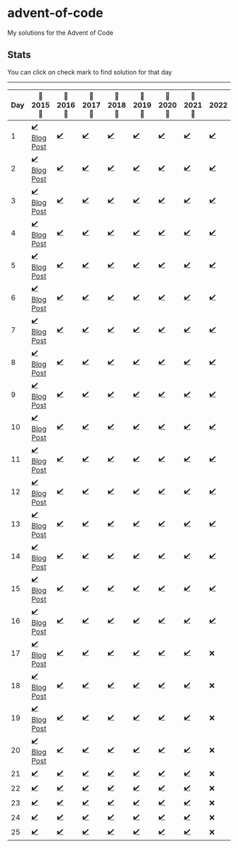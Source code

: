 # advent-of-code
My solutions for the Advent of Code

## Stats

You can click on check mark to find solution for that day

---

| Day |   :tada:2015:tada:    |  :tada:2016:tada:  |  :tada:2017:tada:  |  :tada:2018:tada:  |  :tada:2019:tada:  | :tada:2020:tada:  |  :tada:2021:tada:  |   2022   |   2023   |   2024   |
|-----|-----------------------|--------|--------|--------|--------|--------|--------|-----------|-----------|-----------|
| 1   | [:heavy_check_mark:][201501S] [Blog Post][201501]  | [:heavy_check_mark:][201601S]    | [:heavy_check_mark:][201701S]    | [:heavy_check_mark:][201801S]    |  [:heavy_check_mark:][201901S]  |  [:heavy_check_mark:][202001S]  |  [:heavy_check_mark:][202101S]  |   [:heavy_check_mark:][202201S]   |   :x:   |   [:heavy_check_mark:][202401S]   |
| 2   | [:heavy_check_mark:][201502S] [Blog Post][201502]  | [:heavy_check_mark:][201602S]    | [:heavy_check_mark:][201702S]    | [:heavy_check_mark:][201802S]    |  [:heavy_check_mark:][201902S]  |  [:heavy_check_mark:][202002S]  |  [:heavy_check_mark:][202102S]  |   [:heavy_check_mark:][202202S]   |   :x:   |   [:heavy_check_mark:][202402S]   |
| 3   | [:heavy_check_mark:][201503S] [Blog Post][201503]  | [:heavy_check_mark:][201603S]    | [:heavy_check_mark:][201703S]    | [:heavy_check_mark:][201803S]    |  [:heavy_check_mark:][201903S]  |  [:heavy_check_mark:][202003S]  |  [:heavy_check_mark:][202103S]  |   [:heavy_check_mark:][202203S]   |   :x:   |   [:heavy_check_mark:][202403S]   |
| 4   | [:heavy_check_mark:][201504S] [Blog Post][201504]  | [:heavy_check_mark:][201604S]    | [:heavy_check_mark:][201704S]    | [:heavy_check_mark:][201804S]    |  [:heavy_check_mark:][201904S]  |  [:heavy_check_mark:][202004S]  |  [:heavy_check_mark:][202104S]  |   [:heavy_check_mark:][202204S]   |   :x:   |   [:heavy_check_mark:][202404S]   |
| 5   | [:heavy_check_mark:][201505S] [Blog Post][201505]  | [:heavy_check_mark:][201605S]    | [:heavy_check_mark:][201705S]    | [:heavy_check_mark:][201805S]    |  [:heavy_check_mark:][201905S]  |  [:heavy_check_mark:][202005S]  |  [:heavy_check_mark:][202105S]  |   [:heavy_check_mark:][202205S]   |   :x:   |   [:heavy_check_mark:][202405S]   |
| 6   | [:heavy_check_mark:][201506S] [Blog Post][201506]  | [:heavy_check_mark:][201606S]    | [:heavy_check_mark:][201706S]    | [:heavy_check_mark:][201806S]    |  [:heavy_check_mark:][201906S]  |  [:heavy_check_mark:][202006S]  |  [:heavy_check_mark:][202106S]  |   [:heavy_check_mark:][202206S]   |   :x:   |   [:heavy_check_mark:][202406S]   |
| 7   | [:heavy_check_mark:][201507S] [Blog Post][201507]  | [:heavy_check_mark:][201607S]    | [:heavy_check_mark:][201707S]    | [:heavy_check_mark:][201807S]    |  [:heavy_check_mark:][201907S]  |  [:heavy_check_mark:][202007S]  |  [:heavy_check_mark:][202107S]  |   [:heavy_check_mark:][202207S]   |   :x:   |   [:heavy_check_mark:][202407S]   |
| 8   | [:heavy_check_mark:][201508S] [Blog Post][201508]  | [:heavy_check_mark:][201608S]    | [:heavy_check_mark:][201708S]    | [:heavy_check_mark:][201808S]    |  [:heavy_check_mark:][201908S]  |  [:heavy_check_mark:][202008S]  |  [:heavy_check_mark:][202108S]  |   [:heavy_check_mark:][202208S]   |   :x:   |   [:heavy_check_mark:][202408S]   |
| 9   | [:heavy_check_mark:][201509S] [Blog Post][201509]  | [:heavy_check_mark:][201609S]    | [:heavy_check_mark:][201709S]    | [:heavy_check_mark:][201809S]    |  [:heavy_check_mark:][201909S]  |  [:heavy_check_mark:][202009S]  |  [:heavy_check_mark:][202109S]  |   [:heavy_check_mark:][202209S]   |   :x:   |   [:heavy_check_mark:][202409S]   |
| 10  | [:heavy_check_mark:][201510S] [Blog Post][201510]  | [:heavy_check_mark:][201610S]    | [:heavy_check_mark:][201710S]    | [:heavy_check_mark:][201810S]    |  [:heavy_check_mark:][201910S]  |  [:heavy_check_mark:][202010S]  |  [:heavy_check_mark:][202110S]  |   [:heavy_check_mark:][202210S]   |   :x:   |   [:heavy_check_mark:][202410S]   |
| 11  | [:heavy_check_mark:][201511S] [Blog Post][201511]  | [:heavy_check_mark:][201611S]    | [:heavy_check_mark:][201711S]    | [:heavy_check_mark:][201811S]    |  [:heavy_check_mark:][201911S]  |  [:heavy_check_mark:][202011S]  |  [:heavy_check_mark:][202111S]  |   [:heavy_check_mark:][202211S]   |   :x:   |   [:heavy_check_mark:][202411S]   |
| 12  | [:heavy_check_mark:][201512S] [Blog Post][201512]  | [:heavy_check_mark:][201612S]    | [:heavy_check_mark:][201712S]    | [:heavy_check_mark:][201812S]    |  [:heavy_check_mark:][201912S]  |  [:heavy_check_mark:][202012S]  |  [:heavy_check_mark:][202112S]  |   [:heavy_check_mark:][202212S]   |   :x:   |   [:heavy_check_mark:][202412S]   |
| 13  | [:heavy_check_mark:][201513S] [Blog Post][201513]  | [:heavy_check_mark:][201613S]    | [:heavy_check_mark:][201713S]    | [:heavy_check_mark:][201813S]    |  [:heavy_check_mark:][201913S]  |  [:heavy_check_mark:][202013S]  |  [:heavy_check_mark:][202113S]  |   [:heavy_check_mark:][202213S]   |   :x:   |   [:heavy_check_mark:][202413S]   |
| 14  | [:heavy_check_mark:][201514S] [Blog Post][201514]  | [:heavy_check_mark:][201614S]    | [:heavy_check_mark:][201714S]    | [:heavy_check_mark:][201814S]    |  [:heavy_check_mark:][201914S]  |  [:heavy_check_mark:][202014S]  |  [:heavy_check_mark:][202114S]  |   [:heavy_check_mark:][202214S]   |   :x:   |   [:heavy_check_mark:][202414S]   |
| 15  | [:heavy_check_mark:][201515S] [Blog Post][201515]  | [:heavy_check_mark:][201615S]    | [:heavy_check_mark:][201715S]    | [:heavy_check_mark:][201815S]    |  [:heavy_check_mark:][201915S]  |  [:heavy_check_mark:][202015S]  |  [:heavy_check_mark:][202115S]  |   [:heavy_check_mark:][202215S]   |   :x:   |   [:heavy_check_mark:][202415S]   |
| 16  | [:heavy_check_mark:][201516S] [Blog Post][201516]  | [:heavy_check_mark:][201616S]    | [:heavy_check_mark:][201716S]    | [:heavy_check_mark:][201816S]    |  [:heavy_check_mark:][201916S]  |  [:heavy_check_mark:][202016S]  |  [:heavy_check_mark:][202116S]  |   [:heavy_check_mark:][202216S]   |   :x:   |   [:heavy_check_mark:][202416S]   |
| 17  | [:heavy_check_mark:][201517S] [Blog Post][201517]  | [:heavy_check_mark:][201617S]    | [:heavy_check_mark:][201717S]    | [:heavy_check_mark:][201817S]    |  [:heavy_check_mark:][201917S]  |  [:heavy_check_mark:][202017S]  |  [:heavy_check_mark:][202117S]  |   :x:   |   :x:   |   [:heavy_check_mark:][202417S]   |
| 18  | [:heavy_check_mark:][201518S] [Blog Post][201518]  | [:heavy_check_mark:][201618S]    | [:heavy_check_mark:][201718S]    | [:heavy_check_mark:][201818S]    |  [:heavy_check_mark:][201918S]  |  [:heavy_check_mark:][202018S]  |  [:heavy_check_mark:][202118S]  |   :x:   |   :x:   |   [:heavy_check_mark:][202418S]   |
| 19  | [:heavy_check_mark:][201519S] [Blog Post][201519]  | [:heavy_check_mark:][201619S]    | [:heavy_check_mark:][201719S]    | [:heavy_check_mark:][201819S]    |  [:heavy_check_mark:][201919S]  |  [:heavy_check_mark:][202019S]  |  [:heavy_check_mark:][202119S]  |   :x:   |   :x:   |   [:heavy_check_mark:][202419S]   |
| 20  | [:heavy_check_mark:][201520S] [Blog Post][201520]  | [:heavy_check_mark:][201620S]    | [:heavy_check_mark:][201720S]    | [:heavy_check_mark:][201820S]    |  [:heavy_check_mark:][201920S]  |  [:heavy_check_mark:][202020S]  |  [:heavy_check_mark:][202120S]  |   :x:   |   :x:   |   [:heavy_check_mark:][202420S]   |
| 21  | [:heavy_check_mark:][201521S]    | [:heavy_check_mark:][201621S]    | [:heavy_check_mark:][201721S]    | [:heavy_check_mark:][201821S]    |  [:heavy_check_mark:][201921S]  |  [:heavy_check_mark:][202021S]  |  [:heavy_check_mark:][202121S]  |   :x:   |   :x:   |   [:heavy_check_mark:][202421S]   |
| 22  | [:heavy_check_mark:][201522S]    | [:heavy_check_mark:][201622S]    | [:heavy_check_mark:][201722S]    | [:heavy_check_mark:][201822S]    |  [:heavy_check_mark:][201922S]  |  [:heavy_check_mark:][202022S]  |  [:heavy_check_mark:][202122S]  |   :x:   |   :x:   |   [:heavy_check_mark:][202422S]   |
| 23  | [:heavy_check_mark:][201523S]    | [:heavy_check_mark:][201623S]    | [:heavy_check_mark:][201723S]    | [:heavy_check_mark:][201823S]    |  [:heavy_check_mark:][201923S]  |  [:heavy_check_mark:][202023S]  |  [:heavy_check_mark:][202123S]  |   :x:   |   :x:   |   [:heavy_check_mark:][202423S]   |
| 24  | [:heavy_check_mark:][201524S]    | [:heavy_check_mark:][201624S]    | [:heavy_check_mark:][201724S]    | [:heavy_check_mark:][201824S]    |  [:heavy_check_mark:][201924S]  |  [:heavy_check_mark:][202024S]  |  [:heavy_check_mark:][202124S]  |   :x:   |   :x:   |   :x:   |
| 25  | [:heavy_check_mark:][201525S]    | [:heavy_check_mark:][201625S]    | [:heavy_check_mark:][201725S]    | [:heavy_check_mark:][201825S]    |  [:heavy_check_mark:][201925S]  |  [:heavy_check_mark:][202025S]  |  [:heavy_check_mark:][202125S]  |   :x:   |   :x:   |   :x:   |

[201501]: https://dmatrix.dev/posts/advent-of-code-year-2015-day-1/
[201502]: https://dmatrix.dev/posts/advent-of-code-year-2015-day-2/
[201503]: https://dmatrix.dev/posts/advent-of-code-year-2015-day-3/
[201504]: https://dmatrix.dev/posts/advent-of-code-year-2015-day-4/
[201505]: https://dmatrix.dev/posts/advent-of-code-year-2015-day-5/
[201506]: https://dmatrix.dev/posts/advent-of-code-year-2015-day-6/
[201507]: https://dmatrix.dev/posts/advent-of-code-year-2015-day-7/
[201508]: https://dmatrix.dev/posts/advent-of-code-year-2015-day-8/
[201509]: https://dmatrix.dev/posts/advent-of-code-year-2015-day-9/
[201510]: https://dmatrix.dev/posts/advent-of-code-year-2015-day-10/
[201511]: https://dmatrix.dev/posts/advent-of-code-year-2015-day-11/
[201512]: https://dmatrix.dev/posts/advent-of-code-year-2015-day-12/
[201513]: https://dmatrix.dev/posts/advent-of-code-year-2015-day-13/
[201514]: https://dmatrix.dev/posts/advent-of-code-year-2015-day-14/
[201515]: https://dmatrix.dev/posts/advent-of-code-year-2015-day-15/
[201516]: https://dmatrix.dev/posts/advent-of-code-year-2015-day-16/
[201517]: https://dmatrix.dev/posts/advent-of-code-year-2015-day-17/
[201518]: https://dmatrix.dev/posts/advent-of-code-year-2015-day-18/
[201519]: https://dmatrix.dev/posts/advent-of-code-year-2015-day-19/
[201520]: https://dmatrix.dev/posts/advent-of-code-year-2015-day-20/


[201501S]: CSharp/Solutions/2015/1
[201502S]: CSharp/Solutions/2015/2
[201503S]: CSharp/Solutions/2015/3
[201504S]: CSharp/Solutions/2015/4
[201505S]: CSharp/Solutions/2015/5
[201506S]: CSharp/Solutions/2015/6
[201507S]: CSharp/Solutions/2015/7
[201508S]: CSharp/Solutions/2015/8
[201509S]: CSharp/Solutions/2015/9
[201510S]: CSharp/Solutions/2015/10
[201511S]: CSharp/Solutions/2015/11
[201512S]: CSharp/Solutions/2015/12
[201513S]: CSharp/Solutions/2015/13
[201514S]: CSharp/Solutions/2015/14
[201515S]: CSharp/Solutions/2015/15
[201516S]: CSharp/Solutions/2015/16
[201517S]: CSharp/Solutions/2015/17
[201518S]: CSharp/Solutions/2015/18
[201519S]: CSharp/Solutions/2015/19
[201520S]: CSharp/Solutions/2015/20
[201521S]: CSharp/Solutions/2015/21
[201522S]: CSharp/Solutions/2015/22
[201523S]: CSharp/Solutions/2015/23
[201524S]: CSharp/Solutions/2015/24
[201525S]: CSharp/Solutions/2015/25

[201601S]: CSharp/Solutions/2016/1
[201602S]: CSharp/Solutions/2016/2
[201603S]: CSharp/Solutions/2016/3
[201604S]: CSharp/Solutions/2016/4
[201605S]: CSharp/Solutions/2016/5
[201606S]: CSharp/Solutions/2016/6
[201607S]: CSharp/Solutions/2016/7
[201608S]: CSharp/Solutions/2016/8
[201609S]: CSharp/Solutions/2016/9
[201610S]: CSharp/Solutions/2016/10
[201611S]: CSharp/Solutions/2016/11
[201612S]: CSharp/Solutions/2016/12
[201613S]: CSharp/Solutions/2016/13
[201614S]: CSharp/Solutions/2016/14
[201615S]: CSharp/Solutions/2016/15
[201616S]: CSharp/Solutions/2016/16
[201617S]: CSharp/Solutions/2016/17
[201618S]: CSharp/Solutions/2016/18
[201619S]: CSharp/Solutions/2016/19
[201620S]: CSharp/Solutions/2016/20
[201621S]: CSharp/Solutions/2016/21
[201622S]: CSharp/Solutions/2016/22
[201623S]: CSharp/Solutions/2016/23
[201624S]: CSharp/Solutions/2016/24
[201625S]: CSharp/Solutions/2016/25

[201701S]: CSharp/Solutions/2017/1
[201702S]: CSharp/Solutions/2017/2
[201703S]: CSharp/Solutions/2017/3
[201704S]: CSharp/Solutions/2017/4
[201705S]: CSharp/Solutions/2017/5
[201706S]: CSharp/Solutions/2017/6
[201707S]: CSharp/Solutions/2017/7
[201708S]: CSharp/Solutions/2017/8
[201709S]: CSharp/Solutions/2017/9
[201710S]: CSharp/Solutions/2017/10
[201711S]: CSharp/Solutions/2017/11
[201712S]: CSharp/Solutions/2017/12
[201713S]: CSharp/Solutions/2017/13
[201714S]: CSharp/Solutions/2017/14
[201715S]: CSharp/Solutions/2017/15
[201716S]: CSharp/Solutions/2017/16
[201717S]: CSharp/Solutions/2017/17
[201718S]: CSharp/Solutions/2017/18
[201719S]: CSharp/Solutions/2017/19
[201720S]: CSharp/Solutions/2017/20
[201721S]: CSharp/Solutions/2017/21
[201722S]: CSharp/Solutions/2017/22
[201723S]: CSharp/Solutions/2017/23
[201724S]: CSharp/Solutions/2017/24
[201725S]: CSharp/Solutions/2017/25

[201801S]: CSharp/Solutions/2018/1
[201802S]: CSharp/Solutions/2018/2
[201803S]: CSharp/Solutions/2018/3
[201804S]: CSharp/Solutions/2018/4
[201805S]: CSharp/Solutions/2018/5
[201806S]: CSharp/Solutions/2018/6
[201807S]: CSharp/Solutions/2018/7
[201808S]: CSharp/Solutions/2018/8
[201809S]: CSharp/Solutions/2018/9
[201810S]: CSharp/Solutions/2018/10
[201811S]: CSharp/Solutions/2018/11
[201812S]: CSharp/Solutions/2018/12
[201813S]: CSharp/Solutions/2018/13
[201814S]: CSharp/Solutions/2018/14
[201815S]: CSharp/Solutions/2018/15
[201816S]: CSharp/Solutions/2018/16
[201817S]: CSharp/Solutions/2018/17
[201818S]: CSharp/Solutions/2018/18
[201819S]: CSharp/Solutions/2018/19
[201820S]: CSharp/Solutions/2018/20
[201821S]: CSharp/Solutions/2018/21
[201822S]: CSharp/Solutions/2018/22
[201823S]: CSharp/Solutions/2018/23
[201824S]: CSharp/Solutions/2018/24
[201825S]: CSharp/Solutions/2018/25

[201901S]: CSharp/Solutions/2019/1
[201902S]: CSharp/Solutions/2019/2
[201903S]: CSharp/Solutions/2019/3
[201904S]: CSharp/Solutions/2019/4
[201905S]: CSharp/Solutions/2019/5
[201906S]: CSharp/Solutions/2019/6
[201907S]: CSharp/Solutions/2019/7
[201908S]: CSharp/Solutions/2019/8
[201909S]: CSharp/Solutions/2019/9
[201910S]: CSharp/Solutions/2019/10
[201911S]: CSharp/Solutions/2019/11
[201912S]: CSharp/Solutions/2019/12
[201913S]: CSharp/Solutions/2019/13
[201914S]: CSharp/Solutions/2019/14
[201915S]: CSharp/Solutions/2019/15
[201916S]: CSharp/Solutions/2019/16
[201917S]: CSharp/Solutions/2019/17
[201918S]: CSharp/Solutions/2019/18
[201919S]: CSharp/Solutions/2019/19
[201920S]: CSharp/Solutions/2019/20
[201921S]: CSharp/Solutions/2019/21
[201922S]: CSharp/Solutions/2019/22
[201923S]: CSharp/Solutions/2019/23
[201924S]: CSharp/Solutions/2019/24
[201925S]: CSharp/Solutions/2019/25

[202001S]: CSharp/Solutions/2020/1
[202002S]: CSharp/Solutions/2020/2
[202003S]: CSharp/Solutions/2020/3
[202004S]: CSharp/Solutions/2020/4
[202005S]: CSharp/Solutions/2020/5
[202006S]: CSharp/Solutions/2020/6
[202007S]: CSharp/Solutions/2020/7
[202008S]: CSharp/Solutions/2020/8
[202009S]: CSharp/Solutions/2020/9
[202010S]: CSharp/Solutions/2020/10
[202011S]: CSharp/Solutions/2020/11
[202012S]: CSharp/Solutions/2020/12
[202013S]: CSharp/Solutions/2020/13
[202014S]: CSharp/Solutions/2020/14
[202015S]: CSharp/Solutions/2020/15
[202016S]: CSharp/Solutions/2020/16
[202017S]: CSharp/Solutions/2020/17
[202018S]: CSharp/Solutions/2020/18
[202019S]: CSharp/Solutions/2020/19
[202020S]: CSharp/Solutions/2020/20
[202021S]: CSharp/Solutions/2020/21
[202022S]: CSharp/Solutions/2020/22
[202023S]: CSharp/Solutions/2020/23
[202024S]: CSharp/Solutions/2020/24
[202025S]: CSharp/Solutions/2020/25

[202101S]: CSharp/Solutions/2021/1
[202102S]: CSharp/Solutions/2021/2
[202103S]: CSharp/Solutions/2021/3
[202104S]: CSharp/Solutions/2021/4
[202105S]: CSharp/Solutions/2021/5
[202106S]: CSharp/Solutions/2021/6
[202107S]: CSharp/Solutions/2021/7
[202108S]: CSharp/Solutions/2021/8
[202109S]: CSharp/Solutions/2021/9
[202110S]: CSharp/Solutions/2021/10
[202111S]: CSharp/Solutions/2021/11
[202112S]: CSharp/Solutions/2021/12
[202113S]: CSharp/Solutions/2021/13
[202114S]: CSharp/Solutions/2021/14
[202115S]: CSharp/Solutions/2021/15
[202116S]: CSharp/Solutions/2021/16
[202117S]: CSharp/Solutions/2021/17
[202118S]: CSharp/Solutions/2021/18
[202119S]: CSharp/Solutions/2021/19
[202120S]: CSharp/Solutions/2021/20
[202121S]: CSharp/Solutions/2021/21
[202122S]: CSharp/Solutions/2021/22
[202123S]: CSharp/Solutions/2021/23
[202124S]: CSharp/Solutions/2021/24
[202125S]: CSharp/Solutions/2021/25

[202201S]: CSharp/Solutions/2022/1
[202202S]: CSharp/Solutions/2022/2
[202203S]: CSharp/Solutions/2022/3
[202204S]: CSharp/Solutions/2022/4
[202205S]: CSharp/Solutions/2022/5
[202206S]: CSharp/Solutions/2022/6
[202207S]: CSharp/Solutions/2022/7
[202208S]: CSharp/Solutions/2022/8
[202209S]: CSharp/Solutions/2022/9
[202210S]: CSharp/Solutions/2022/10
[202211S]: CSharp/Solutions/2022/11
[202212S]: CSharp/Solutions/2022/12
[202213S]: CSharp/Solutions/2022/13
[202214S]: CSharp/Solutions/2022/14
[202215S]: CSharp/Solutions/2022/15
[202216S]: CSharp/Solutions/2022/16
[202217S]: CSharp/Solutions/2022/17
[202218S]: CSharp/Solutions/2022/18
[202219S]: CSharp/Solutions/2022/19
[202220S]: CSharp/Solutions/2022/20
[202221S]: CSharp/Solutions/2022/21
[202222S]: CSharp/Solutions/2022/22
[202223S]: CSharp/Solutions/2022/23
[202224S]: CSharp/Solutions/2022/24
[202225S]: CSharp/Solutions/2022/25

[202301S]: CSharp/Solutions/2023/1
[202302S]: CSharp/Solutions/2023/2
[202303S]: CSharp/Solutions/2023/3
[202304S]: CSharp/Solutions/2023/4
[202305S]: CSharp/Solutions/2023/5
[202306S]: CSharp/Solutions/2023/6
[202307S]: CSharp/Solutions/2023/7
[202308S]: CSharp/Solutions/2023/8
[202309S]: CSharp/Solutions/2023/9
[202310S]: CSharp/Solutions/2023/10
[202311S]: CSharp/Solutions/2023/11
[202312S]: CSharp/Solutions/2023/12
[202313S]: CSharp/Solutions/2023/13
[202314S]: CSharp/Solutions/2023/14
[202315S]: CSharp/Solutions/2023/15
[202316S]: CSharp/Solutions/2023/16
[202317S]: CSharp/Solutions/2023/17
[202318S]: CSharp/Solutions/2023/18
[202319S]: CSharp/Solutions/2023/19
[202320S]: CSharp/Solutions/2023/20
[202321S]: CSharp/Solutions/2023/21
[202322S]: CSharp/Solutions/2023/22
[202323S]: CSharp/Solutions/2023/23
[202324S]: CSharp/Solutions/2023/24
[202325S]: CSharp/Solutions/2023/25

[202401S]: CSharp/Solutions/2024/1
[202402S]: CSharp/Solutions/2024/2
[202403S]: CSharp/Solutions/2024/3
[202404S]: CSharp/Solutions/2024/4
[202405S]: CSharp/Solutions/2024/5
[202406S]: CSharp/Solutions/2024/6
[202407S]: CSharp/Solutions/2024/7
[202408S]: CSharp/Solutions/2024/8
[202409S]: CSharp/Solutions/2024/9
[202410S]: CSharp/Solutions/2024/10
[202411S]: CSharp/Solutions/2024/11
[202412S]: CSharp/Solutions/2024/12
[202413S]: CSharp/Solutions/2024/13
[202414S]: CSharp/Solutions/2024/14
[202415S]: CSharp/Solutions/2024/15
[202416S]: CSharp/Solutions/2024/16
[202417S]: CSharp/Solutions/2024/17
[202418S]: CSharp/Solutions/2024/18
[202419S]: CSharp/Solutions/2024/19
[202420S]: CSharp/Solutions/2024/20
[202421S]: CSharp/Solutions/2024/21
[202422S]: CSharp/Solutions/2024/22
[202423S]: CSharp/Solutions/2024/23
[202424S]: CSharp/Solutions/2024/24
[202425S]: CSharp/Solutions/2024/25
